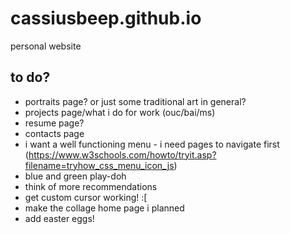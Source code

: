 # cassiusbeep.github.io

personal website

## to do?

- portraits page? or just some traditional art in general?
- projects page/what i do for work (ouc/bai/ms)
- resume page?
- contacts page
- i want a well functioning menu - i need pages to navigate first
  (https://www.w3schools.com/howto/tryit.asp?filename=tryhow_css_menu_icon_js)
- blue and green play-doh
- think of more recommendations
- get custom cursor working! :[
- make the collage home page i planned
- add easter eggs!
